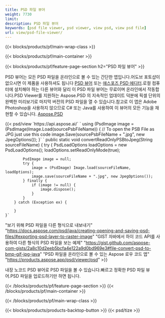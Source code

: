 ```yaml
---
title: PSD 파일 뷰어
weight: 7730
limit: 
description: PSD 파일 뷰어
keywords: [psd file viewer, psd viewer, view psd, view psd file]
url: view/psd-file-viewer/
---
```


{{< blocks/products/pf/main-wrap-class >}}

{{< blocks/products/pf/main-container >}}

{{< blocks/products/pf/feature-page-section h2="PSD 파일 뷰어" >}}
<p>PSD 뷰어는 모든 PSD 파일을 온라인으로 볼 수 있는 간단한 앱입니다.어도브 포토샵이 없으시면 이 제품을 사용하셔도 됩니다 <a href="/psd/view/psd-file-viewer">PSD 뷰어</a> 또는 <a href="https://products.aspose.app/psd/editor">애스포즈 PSD 에디터</a>.로컬 컴퓨터에 설치해야 하는 다른 뷰어와 달리 이 PSD 파일 뷰어는 무료이며 온라인에서 작동합니다.PSD Viewer를 지원하는 Aspose.PSD 의 지속적인 업데이트 덕분에 픽셀 단위의 완벽한 미리보기로 마지막 버전의 PSD 파일을 열 수 있습니다.참고로 이 앱은 Adobe Photoshop을 사용하지 않으므로 C# 또는 Java를 사용하여 이 뷰어의 모든 기능을 재현할 수 있습니다. <a href="https://products.aspose.com/psd">Aspose.PSD</a></p>
{{< psd/view `https://api.aspose.ai/` 
`    using (PsdImage image = (PsdImage)Image.Load(sourcePsbFileName))
    {
	    // To open the PSB File as JPG just use this code
        image.Save(sourcePsbFileName + ".jpg",  new JpegOptions());
    }` `    public static void convertReadOnlyPSBtoJpeg(String sourceFileName) {
        try {
            PsdLoadOptions loadOptions = new PsdLoadOptions();
            loadOptions.setReadOnlyMode(true);
            
            PsdImage image = null;
            try {
                image = (PsdImage) Image.load(sourceFileName, loadOptions);
                image.save(sourceFileName + ".jpg", new JpegOptions());
            } finally {
                if (image != null) {
                    image.dispose();
                }
            }
        } catch (Exception ex) {

        }
    }` 
"보기 위해 PSD 파일을 다른 형식으로 내보내기" "https://docs.aspose.com/psd/java/creating-opening-and-saving-psd-files/#exporting-psd-layer-to-raster-image" 
"GIST 자바에서 하이 코드 API를 사용하여 다른 형식의 PSD 파일을 보는 예제" "https://gist.github.com/aspose-com-gists/2a8c10d2eeb5bcfa4e122a9d0bd969e3#file-convert-psd-to-bmp-gif-jpg-java" 
"PSD 파일을 온라인으로 볼 수 있는 Aspose 로우 코드 앱" "https://products.aspose.app/psd/viewer/psd" >}}
<p>내장 노코드 PSD 뷰어로 PSD 파일을 볼 수 있습니다.빠르고 정확한 PSD 파일 뷰어.PSD 파일을 업로드하기만 하면 됩니다.</p>
{{< /blocks/products/pf/feature-page-section >}}
{{< /blocks/products/pf/main-container >}}


{{< /blocks/products/pf/main-wrap-class >}}

{{< blocks/products/products-backtop-button >}}
{{< psd/tize >}}
